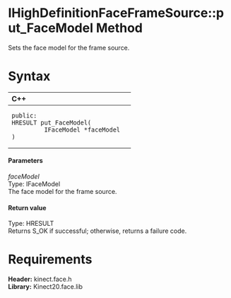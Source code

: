 IHighDefinitionFaceFrameSource::put\_FaceModel Method  
=====================================================  

Sets the face model for the frame source. <span id="syntaxSection"></span>

Syntax  
======  

<table>
<colgroup>
<col width="100%" />
</colgroup>
<thead>
<tr class="header">
<th align="left">C++</th>
</tr>
</thead>
<tbody>
<tr class="odd">
<td align="left"><pre><code>public:  
HRESULT put_FaceModel(  
         IFaceModel *faceModel  
)</code></pre></td>
</tr>
</tbody>
</table>

<span id="ID4EG"></span>
#### Parameters  

*faceModel*    
Type: IFaceModel  
The face model for the frame source.  

<span id="ID4EP"></span>
#### Return value  

Type: HRESULT  
Returns S\_OK if successful; otherwise, returns a failure code.  

<span id="requirements"></span>

Requirements  
============  

**Header:** kinect.face.h  
**Library:** Kinect20.face.lib  



<!--Please do not edit the data in the comment block below.-->
<!--
TOCTitle : put_FaceModel Method
RLTitle : IHighDefinitionFaceFrameSource::put_FaceModel Method
KeywordK : put_FaceModel method
KeywordK : IHighDefinitionFaceFrameSource::put_FaceModel method
KeywordF : IHighDefinitionFaceFrameSource::put_FaceModel
KeywordF : put_FaceModel
KeywordF : Microsoft.Kinect.face.IHighDefinitionFaceFrameSource.put_FaceModel(IFaceModel)
KeywordA : M:Microsoft.Kinect.face.IHighDefinitionFaceFrameSource.put_FaceModel(IFaceModel)
AssetID : M:Microsoft.Kinect.face.IHighDefinitionFaceFrameSource.put_FaceModel(IFaceModel)
Locale : en-us
CommunityContent : 1
APIType : Managed
APILocation : 
APIName : Microsoft.Kinect.face.IHighDefinitionFaceFrameSource::put_FaceModel
TargetOS : Windows
TopicType : kbSyntax
DevLang : C++
DocSet : K4Wv2
ProjType : K4Wv2Proj
Technology : Kinect for Windows
Product : Kinect for Windows SDK v2
productversion : 20
-->

